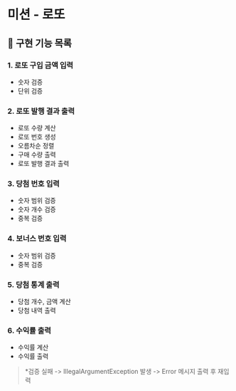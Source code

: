 # 미션 - 로또

## 💫 구현 기능 목록

### 1. 로또 구입 금액 입력

- 숫자 검증
- 단위 검증

### 2. 로또 발행 결과 출력

- 로또 수량 계산
- 로또 번호 생성
- 오름차순 정렬
- 구매 수량 출력
- 로또 발행 결과 출력

### 3. 당첨 번호 입력

- 숫자 범위 검증
- 숫자 개수 검증
- 중복 검증

### 4. 보너스 번호 입력

- 숫자 범위 검증
- 중복 검증

### 5. 당첨 통계 출력

- 당첨 개수, 금액 계산
- 당첨 내역 출력

### 6. 수익률 출력

- 수익률 계산
- 수익률 출력

> *검증 실패 -> IllegalArgumentException 발생 -> Error 메시지 출력 후 재입력